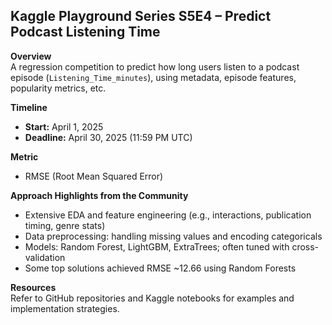 ## Kaggle Playground Series S5E4 – Predict Podcast Listening Time

**Overview**  
A regression competition to predict how long users listen to a podcast episode (`Listening_Time_minutes`), using metadata, episode features, popularity metrics, etc.

**Timeline**  
- **Start:** April 1, 2025  
- **Deadline:** April 30, 2025 (11:59 PM UTC)

**Metric**  
- RMSE (Root Mean Squared Error)

**Approach Highlights from the Community**  
- Extensive EDA and feature engineering (e.g., interactions, publication timing, genre stats)  
- Data preprocessing: handling missing values and encoding categoricals  
- Models: Random Forest, LightGBM, ExtraTrees; often tuned with cross-validation  
- Some top solutions achieved RMSE ~12.66 using Random Forests

**Resources**  
Refer to GitHub repositories and Kaggle notebooks for examples and implementation strategies.
